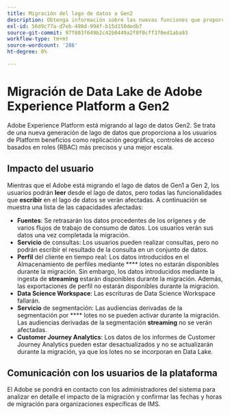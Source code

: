 ```yaml
---
title: Migración del lago de datos a Gen2
description: Obtenga información sobre las nuevas funciones que proporciona la migración de Data Lake a Gen2 en Adobe Experience Platform.
exl-id: 56d9c77a-d7eb-498d-994f-b15d150dedb7
source-git-commit: 97f803f649b2c42b0449a2f8f0cff370ed1aba93
workflow-type: tm+mt
source-wordcount: '286'
ht-degree: 0%

---
```


# Migración de Data Lake de Adobe Experience Platform a Gen2

Adobe Experience Platform está migrando al lago de datos Gen2. Se trata de una nueva generación de lago de datos que proporciona a los usuarios de Platform beneficios como replicación geográfica, controles de acceso basados en roles (RBAC) más precisos y una mejor escala.

## Impacto del usuario

Mientras que el Adobe está migrando el lago de datos de Gen1 a Gen 2, los usuarios podrán **leer** desde el lago de datos, pero todas las funcionalidades que **escribir** en el lago de datos se verán afectadas. A continuación se muestra una lista de las capacidades afectadas:

- **Fuentes**: Se retrasarán los datos procedentes de los orígenes y de varios flujos de trabajo de consumo de datos. Los usuarios verán sus datos una vez completada la migración.
- **Servicio** de consultas: Los usuarios pueden realizar consultas, pero no podrán escribir el resultado de la consulta en un conjunto de datos.
- **Perfil** del cliente en tiempo real: Los datos introducidos en el Almacenamiento de perfiles mediante  **** lotes no estarán disponibles durante la migración. Sin embargo, los datos introducidos mediante la ingesta de **streaming** estarán disponibles durante la migración. Además, las exportaciones de perfil no estarán disponibles durante la migración.
- **Data Science Workspace**: Las escrituras de Data Science Workspace fallarán.
- **Servicio** de segmentación: Las audiencias derivadas de la segmentación por  **** lotes no se pueden activar durante la migración. Las audiencias derivadas de la segmentación **streaming** no se verán afectadas.
- **Customer Journey Analytics**: Los datos de los informes de Customer Journey Analytics pueden estar desactualizados y no se actualizarán durante la migración, ya que los lotes no se incorporan en Data Lake.

## Comunicación con los usuarios de la plataforma

El Adobe se pondrá en contacto con los administradores del sistema para analizar en detalle el impacto de la migración y confirmar las fechas y horas de migración para organizaciones específicas de IMS.
